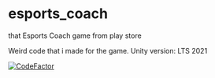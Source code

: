# esports_coach
that Esports Coach game from play store

Weird code that i made for the game.
Unity version: LTS 2021

[![CodeFactor](https://www.codefactor.io/repository/github/topneon/esports_coach/badge)](https://www.codefactor.io/repository/github/topneon/esports_coach)
